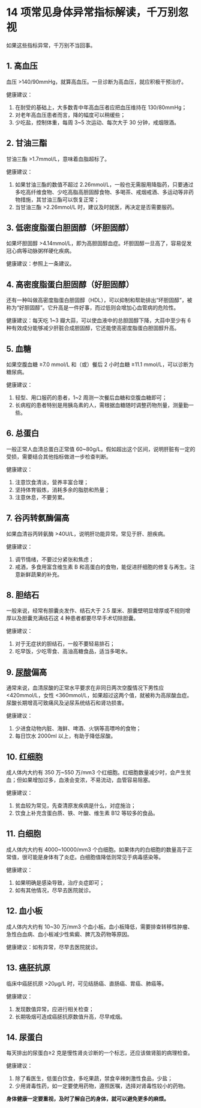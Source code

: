 # 14 项常见身体异常指标解读，千万别忽视

如果这些指标异常，千万别不当回事。

## 1. 高血压

血压 >140/90mmHg，就算高血压。一旦诊断为高血压，就应积极干预治疗。

健康建议：

1. 在耐受的基础上，大多数青中年高血压者应把血压维持在 130/80mmHg；
2. 对老年高血压患者而言，降的幅度可以稍缓些；
3. 少吃盐，控制体重，每周 3~5 次运动、每次大于 30 分钟，戒烟限酒。

## 2. 甘油三酯

甘油三酯 >1.7mmol/L，意味着血脂超标了。

健康建议：

1. 如果甘油三酯的数值不超过 2.26mmol/L，一般也无需服用降脂药，只要通过多吃高纤维食物、少吃高脂高胆固醇食物、多喝茶、戒烟戒酒、多运动等非药物措施，其甘油三酯可以恢复正常；
2. 当甘油三酯 >2.26mmol/L 时，建议及时就医，再决定是否需要服药。

## 3. 低密度脂蛋白胆固醇（坏胆固醇）

如果坏胆固醇 >4.14mmol/L，即为高胆固醇血症。坏胆固醇一旦高了，容易促发冠心病等动脉粥样硬化疾病。

健康建议：参照上一条建议。

## 4. 高密度脂蛋白胆固醇（好胆固醇）

还有一种叫做高密度脂蛋白胆固醇（HDL），可以抑制和帮助排出“坏胆固醇”，被称为“好胆固醇”。它升高是一件好事，而过低则会增加心血管病的危险性。

健康建议：每天吃 1~3 瓣大蒜，可以使血液中的总胆固醇下降，大蒜中至少有 6 种有效成分能够减少肝脏合成胆固醇，它还能使高密度脂蛋白胆固醇升高。

## 5. 血糖

如果空腹血糖 ≥7.0 mmol/L 和（或）餐后 2 小时血糖 ≥11.1 mmol/L，可以诊断为糖尿病。

健康建议：

1. 轻型、用口服药的患者，1~2 周测一次餐后血糖和空腹血糖即可；
2. 长病程的患者特别是用胰岛素的人，需根据血糖随时调整药物剂量，测量勤一些。

## 6. 总蛋白

一般正常人血清总蛋白正常值 60~80g/L。假如超出这个区间，说明肝脏有一定的受损，需要结合其他指标做进一步检查判断。

健康建议：

1. 注意饮食清淡，营养丰富合理；
2. 坚持体育锻炼，消耗多余的脂肪和热量；
3. 注意休息，不要劳累。

## 7. 谷丙转氨酶偏高

如果血清谷丙转氨酶 >40U/L，说明肝功能异常。常见于肝、胆疾病。

健康建议：

1. 调节情绪，不要过分紧张和焦虑；
2. 戒酒，多食用富含维生素 B 和高蛋白的食物，能促进肝细胞的修复与再生。注意新鲜蔬果的补充。

## 8. 胆结石

一般来说，经常有胆囊炎发作、结石大于 2.5 厘米、胆囊壁明显增厚或不规则增厚以及胆囊充满结石这 4 种患者都要尽早手术切除胆囊。

健康建议：

1. 对于无症状的胆结石，一般不要轻易排石；
2. 吃早饭，少吃零食、高油高糖食品，适当多喝水。

## 9. [尿酸](/血检-常见十种血检.md#11-血尿酸检查)偏高

通常来说，血清尿酸的正常水平要求在非同日两次空腹情况下男性应 <420mmol/L，女性 <360mmol/L，如果超过这两个值，就被称为高尿酸血症。尿酸长期增高可致痛风及泌尿系统结石和肾功损害。

健康建议：

1. 少进食动物内脏、海鲜、啤酒、火锅等高嘌呤的食物；
2. 每日饮水 2000ml 以上，有助于降低尿酸。

## 10. 红细胞

成人体内大约有 350 万~550 万/mm3 个红细胞。红细胞数量减少时，会产生贫血；但如果增加过多，血液会变浓，不易流动，血管容易阻塞。

健康建议：

1. 贫血较为常见，先查清原发疾病是什么，对症施治；
2. 饮食上补充含蛋白质、铁、叶酸、维生素 B12 等较多的食品。

## 11. 白细胞

成人体内大约有 4000~10000/mm3 个白细胞。如果体内的白细胞的数量高于正常值，很可能是身体有了炎症。白细胞值降低则常见于病毒感染等。

健康建议：

1. 如果明确是感染导致，治疗炎症即可；
2. 如有其他情况，尽早去医院就诊。

## 12. 血小板

成人体内大约有 10~30 万/mm3 个血小板。血小板降低，需要排查转移性肿瘤、急性白血病、血小板减少性紫癜、脾亢及药物等原因。

健康建议：如有异常，尽早去医院就诊。

## 13. 癌胚抗原

临床中癌胚抗原 >20μg/L 时，可见结肠癌、直肠癌、胃癌、肺癌等。

健康建议：

1. 发现数值异常，应进行相关检查；
2. 长期吸烟可造成癌胚抗原数值升高，尽早戒烟。

## 14. 尿蛋白

每天排出的尿蛋白≥2 克是慢性肾炎诊断的一个标志，还应该做肾脏的病理检查。

健康建议：

1. 除了看医生，低蛋白饮食，多吃果蔬，禁食辛辣刺激性食品，少盐；
2. 少用肾毒性药，如一定要使用药物，遵照医嘱，选择对肾毒性较小的药物。

**身体健康一定要重视，及时了解自己的身体，就可以避免更多的麻烦。**
